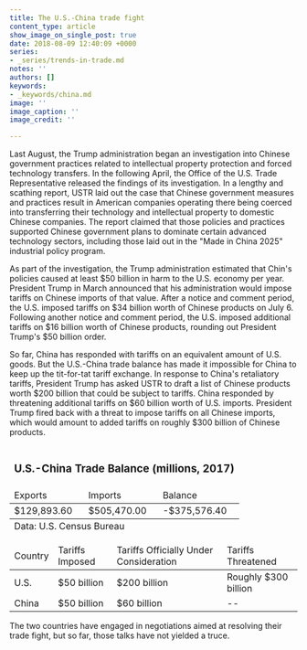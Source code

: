 ```yaml
---
title: The U.S.-China trade fight
content_type: article
show_image_on_single_post: true
date: 2018-08-09 12:40:09 +0000
series:
- _series/trends-in-trade.md
notes: ''
authors: []
keywords:
- _keywords/china.md
image: ''
image_caption: ''
image_credit: ''

---
```

Last August, the Trump administration began an investigation into Chinese government practices related to intellectual property protection and forced technology transfers. In the following April, the Office of the U.S. Trade Representative released the findings of its investigation. In a lengthy and scathing report, USTR laid out the case that Chinese government measures and practices result in American companies operating there being coerced into transferring their technology and intellectual property to domestic Chinese companies. The report claimed that those policies and practices supported Chinese government plans to dominate certain advanced technology sectors, including those laid out in the "Made in China 2025" industrial policy program.

As part of the investigation, the Trump administration estimated that Chin's policies caused at least $50 billion in harm to the U.S. economy per year. President Trump in March announced that his administration would impose tariffs on Chinese imports of that value. After a notice and comment period, the U.S. imposed tariffs on $34 billion worth of Chinese products on July 6. Following another notice and comment period, the U.S. imposed additional tariffs on $16 billion worth of Chinese products, rounding out President Trump's $50 billion order.

So far, China has responded with tariffs on an equivalent amount of U.S. goods. But the U.S.-China trade balance has made it impossible for China to keep up the tit-for-tat tariff exchange. In response to China's retaliatory tariffs, President Trump has asked USTR to draft a list of Chinese products worth $200 billion that could be subject to tariffs. China responded by threatening additional tariffs on $60 billion worth of U.S. imports. President Trump fired back with a threat to impose tariffs on all Chinese imports, which would amount to added tariffs on roughly $300 billion of Chinese products.

<table>
  <thead>
    <tr>
      <td colspan="3">
        <h3>U.S.-China Trade Balance (millions, 2017)</h3>
      </td>
    </tr>
    <tr>
      <td>
        Exports
      </td>
      <td>
        Imports
      </td>
      <td>
        Balance
      </td>
    </tr>
  </thead>
    
    
  <tbody>
    <tr>
      <td>
        $129,893.60
      </td>
      <td>
        $505,470.00
      </td>
      <td>
        -$375,576.40
      </td>
    </tr>
  </tbody>
  <tfoot>
    <tr>
      <td colspan="3">
        Data: U.S. Census Bureau
      </td>
    </tr>
  </tfoot>
</table>
 
  
<table>
  <thead>
    <tr>
      <td>
        Country
      </td>
      <td>
        Tariffs Imposed
      </td>
      <td>
        Tariffs Officially Under Consideration
      </td>
      <td>
        Tariffs Threatened
      </td>
    </tr>
  </thead>
    
    
  <tbody>
    <tr>
      <td>
        U.S.
      </td>
      <td>
        $50 billion
      </td>
      <td>
        $200 billion
      </td>
      <td>
        Roughly $300 billion
      </td>
    </tr>
    <tr>
      <td>
        China
      </td>
      <td>
        $50 billion
      </td>
      <td>
        $60 billion
      </td>
      <td>
        --
      </td>
    </tr>
  </tbody>
</table>


The two countries have engaged in negotiations aimed at resolving their trade fight, but so far, those talks have not yielded a truce.